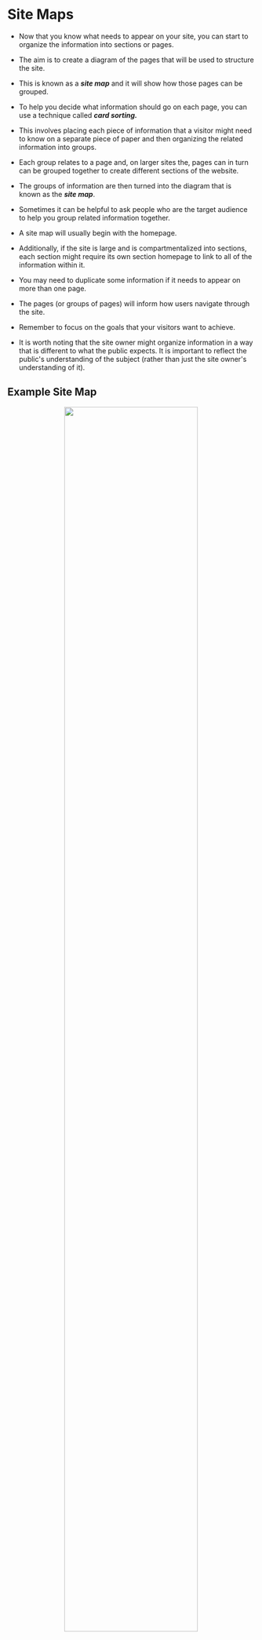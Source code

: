 # Site Maps

- Now that you know what needs to appear on your site, you can start to organize the information into sections or pages.

- The aim is to create a diagram of the pages that will be used to structure the site.
- This is known as a ***site map*** and it will show how those pages can be grouped.

- To help you decide what information should go on each page, you can use a technique called ***card sorting.***

- This involves placing each piece of information that a visitor might need to know on a separate piece of paper and then organizing the related information into groups.

- Each group relates to a page and, on larger sites the, pages can in turn can be grouped together to create different sections of the website.
- The groups of information are then turned into the diagram that is known as the ***site map***.
- Sometimes it can be helpful to ask people who are the target audience to help you group related information together.
- A site map will usually begin with the homepage.
- Additionally, if the site is large and is compartmentalized into sections, each section might require its own section homepage to link to all of the information within it.

- You may need to duplicate some information if it needs to appear on more than one page.
- The pages (or groups of pages) will inform how users navigate through the site.
- Remember to focus on the goals that your visitors want to achieve.
- It is worth noting that the site owner might organize information in a way that is different to what the public expects. It is important to reflect the public's understanding of the subject (rather than just the site owner's understanding of it).
## Example Site Map

<figure align="center">
<img src="/Ω Assets/sitemap.png" width ="80%" />
<figcaption>  </figcaption>
</figure>

---
